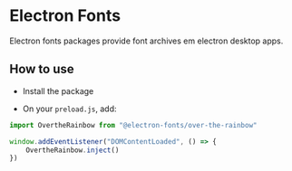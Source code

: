 # Electron Fonts

Electron fonts packages provide font archives em electron desktop apps.

## How to use

* Install the package

* On your `preload.js`, add:

```ts
import OvertheRainbow from "@electron-fonts/over-the-rainbow"

window.addEventListener("DOMContentLoaded", () => {
    OvertheRainbow.inject()
})
```